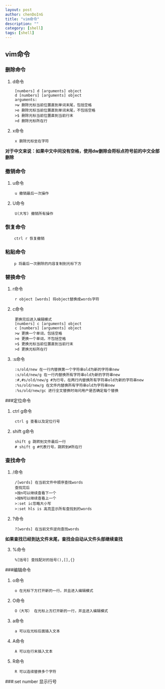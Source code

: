 ```yaml
---
layout: post
author: chenDoInG
title: "vim命令"
description: ""
category: [shell]
tags: [shell]
---
```

## vim命令

### 删除命令

1. d命令
		
		[numbers] d [arguments] object
		d [numbers] [arguments] object
		arguments:
		>w 删除光标当前位置直到单词末尾，包括空格
		>e 删除光标当前位置直到单词末尾，不包括空格
		>$ 删除光标当前位置直到当前行末
		>d 删除光标所在行
2. x命令

		x 删除光标坐在字符
**对于中文来说：如果中文中间没有空格，使用dw删除会将标点符号前的中文全部删除**

### 撤销命令

1. u命令
		
		u 撤销最后一次操作
2. U命令
		
		U(大写) 撤销所有操作

### 恢复命令

		ctrl r 恢复撤销

### 粘贴命令

		p 将最后一次删除的内容复制到光标下方

### 替换命令

1. r命令
		
		r object [words] 将object替换成words字符
2. c命令
		
		更换完后进入编辑模式
		[numbers] c [arguments] object
		c [numbers] [arguments] object
		>w 更换一个单词，包括空格
		>e 更换一个单词，不包括空格
		>$ 更换光标当前位置直到当前行末
		>d 更换光标所在行
3. \:s命令

		:s/old/new 在一行内替换第一个字符串old为新的字符串new
		:s/old/new/g 在一行内替换所有字符串old为新的字符串new
		:#,#s/old/new/g #为行号，在两行内替换所有字符串old为新的字符串new
		:%s/old/new/g 在文件内替换所有字符串old为字符串new
		:%s/old/new/gc 进行全文替换时询问用户是否确定每个替换
###定位命令

1. ctrl g命令
		
		ctrl g 查看以及定位行号

2. shift g命令

		shift g 跳转到文件最后一行
		# shift g #代表行号，跳转到#所在行

### 查找命令

1. /命令
		
		/[words] 在当前文件中顺序查找words
		查找完后
		>按n可以继续查看下一个		
		>按N可以继续查看上一个
		>:set ic忽略大小写
		>:set hls is 高亮显示所有查找到的words
2. ?命令

		?[words] 在当前文件逆向查找words
**如果查找已经到达文件末尾，查找会自动从文件头部继续查找**
	
3. %命令

		%[括号] 查找配对的括号(),[],{}
###编辑命令

1. o命令

		o 在光标下方打开新的一行，并且进入编辑模式
2. O命令

		O（大写） 在光标上方打开新的一行，并且进入编辑模式
3. a命令

		a 可以在光标后面插入文本
4. A命令	

		A 可以在行末插入文本
5. R命令

		R 可以连续替换多个字符
		

###\:set number 显示行号
